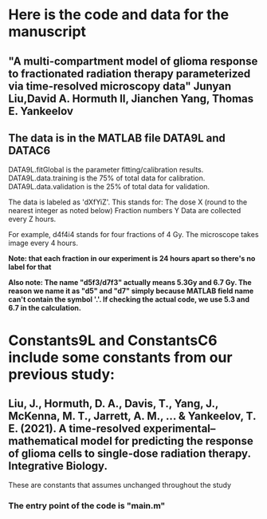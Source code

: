 # Here is the code and data for the manuscript

## "A multi-compartment model of glioma response to fractionated radiation therapy parameterized via time-resolved microscopy data" Junyan Liu,David A. Hormuth II, Jianchen Yang, Thomas E. Yankeelov

## The data is in the MATLAB file DATA9L and DATAC6

DATA9L.fitGlobal is the parameter fitting/calibration results.
DATA9L.data.training is the 75% of total data for calibration.
DATA9L.data.validation is the 25% of total data for validation.

The data is labeled as 'dXfYiZ'. This stands for:
The dose X (round to the nearest integer as noted below)
Fraction numbers Y
Data are collected every Z hours.

For example, d4f4i4 stands for four fractions of 4 Gy. The microscope takes image every 4 hours.

**Note: that each fraction in our experiment is 24 hours apart so there's no label for that**

**Also note: The name "d5f3/d7f3" actually means 5.3Gy and 6.7 Gy. The reason we name it as "d5" and "d7" simply because MATLAB field name can't contain the symbol '.'. If checking the actual code, we use 5.3 and 6.7 in the calculation.**

# Constants9L and ConstantsC6 include some constants from our previous study:

## Liu, J., Hormuth, D. A., Davis, T., Yang, J., McKenna, M. T., Jarrett, A. M., ... & Yankeelov, T. E. (2021). A time-resolved experimental–mathematical model for predicting the response of glioma cells to single-dose radiation therapy. Integrative Biology.

These are constants that assumes unchanged throughout the study

### The entry point of the code is "main.m"
